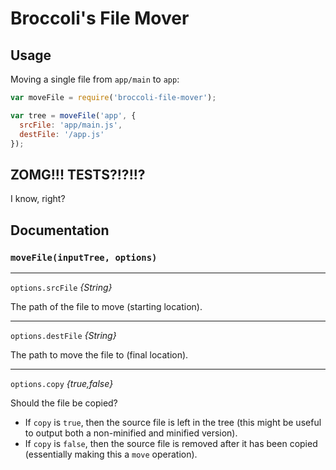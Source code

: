 # Broccoli's File Mover

## Usage

Moving a single file from `app/main` to `app`:

```javascript
var moveFile = require('broccoli-file-mover');

var tree = moveFile('app', {
  srcFile: 'app/main.js',
  destFile: '/app.js'
});
```

## ZOMG!!! TESTS?!?!!?

I know, right?

## Documentation

### `moveFile(inputTree, options)`

---

`options.srcFile` *{String}*

The path of the file to move (starting location).

---

`options.destFile` *{String}*

The path to move the file to (final location).

---

`options.copy` *{true,false}*

Should the file be copied?

 - If `copy` is `true`, then the source file is left in the tree (this might be useful to output both a non-minified and minified version).
 - If `copy` is `false`, then the source file is removed after it has been copied (essentially making this a `move` operation).
